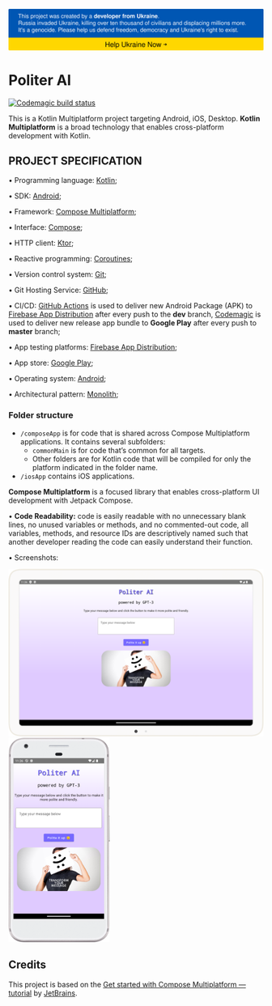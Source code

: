 [![Stand With Ukraine](https://raw.githubusercontent.com/vshymanskyy/StandWithUkraine/main/banner-direct-single.svg)](https://stand-with-ukraine.pp.ua)

# Politer AI

[![Codemagic build status](https://api.codemagic.io/apps/656e850f56b6e401cb0544dc/android-kmm-workflow/status_badge.svg)](https://codemagic.io/apps/656e850f56b6e401cb0544dc/android-kmm-workflow/latest_build)

This is a Kotlin Multiplatform project targeting Android, iOS, Desktop.
**Kotlin Multiplatform** is a broad technology that enables cross-platform development with Kotlin.

## PROJECT SPECIFICATION

• Programming language: [Kotlin](https://kotlinlang.org/);

• SDK: [Android](https://developer.android.com/tools);

• Framework: [Compose Multiplatform](https://www.jetbrains.com/lp/compose-multiplatform/);

• Interface: [Compose](https://developer.android.com/jetpack/compose);

• HTTP client: [Ktor](https://ktor.io);

• Reactive programming: [Coroutines](https://developer.android.com/kotlin/coroutines);

• Version control system: [Git](https://git-scm.com);

• Git Hosting Service: [GitHub](https://github.com);

• CI/CD: [GitHub Actions](https://docs.github.com/en/actions) is used to deliver new Android
Package (APK) to [Firebase App Distribution](https://firebase.google.com/docs/app-distribution)
after every push to the **dev** branch, [Codemagic](https://codemagic.io/start/) is used to deliver
new release app bundle to **Google Play** after every push to **master** branch;

• App testing platforms:
[Firebase App Distribution](https://appdistribution.firebase.dev/i/353f302e0032e469);

• App store:
[Google Play](https://play.google.com/store/apps/details?id=com.turskyi.politerai);

• Operating system: [Android](https://www.android.com/);

• Architectural pattern:
[Monolith](https://learn.microsoft.com/en-us/dotnet/architecture/modern-web-apps-azure/common-web-application-architectures#all-in-one-applications);

### Folder structure

* `/composeApp` is for code that is shared across Compose Multiplatform applications.
  It contains several subfolders:
    - `commonMain` is for code that’s common for all targets.
    - Other folders are for Kotlin code that will be compiled for only the platform indicated in the
      folder name.
* `/iosApp` contains iOS applications.

**Compose Multiplatform** is a focused library that enables cross-platform UI development with
Jetpack Compose.

• **Code Readability:** code is easily readable with no unnecessary blank lines, no unused variables
or methods, and no commented-out code, all variables, methods, and resource IDs are descriptively
named such that another developer reading the code can easily understand their function.

• Screenshots:

<!--suppress CheckImageSize -->
<img src="screenshots/PixelTablet2023.png" width="800"  alt="screenshot of the home page">
<img src="screenshots/PixelXL2023.png" width="200"  alt="screenshot">

## Credits

This project is based on the
[Get started with Compose Multiplatform — tutorial](https://www.jetbrains.com/help/kotlin-multiplatform-dev/compose-multiplatform-getting-started.html)
by [JetBrains](https://github.com/JetBrains).